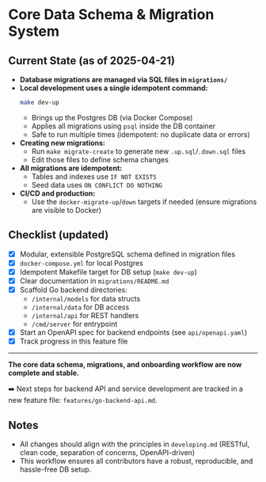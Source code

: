 # Core Data Schema & Migration System

## Current State (as of 2025-04-21)

- **Database migrations are managed via SQL files in `migrations/`**
- **Local development uses a single idempotent command:**
  ```sh
  make dev-up
  ```
  - Brings up the Postgres DB (via Docker Compose)
  - Applies all migrations using `psql` inside the DB container
  - Safe to run multiple times (idempotent: no duplicate data or errors)
- **Creating new migrations:**
  - Run `make migrate-create` to generate new `.up.sql`/`.down.sql` files
  - Edit those files to define schema changes
- **All migrations are idempotent:**
  - Tables and indexes use `IF NOT EXISTS`
  - Seed data uses `ON CONFLICT DO NOTHING`
- **CI/CD and production:**
  - Use the `docker-migrate-up`/`down` targets if needed (ensure migrations are visible to Docker)

## Checklist (updated)
- [x] Modular, extensible PostgreSQL schema defined in migration files
- [x] `docker-compose.yml` for local Postgres
- [x] Idempotent Makefile target for DB setup (`make dev-up`)
- [x] Clear documentation in `migrations/README.md`
- [x] Scaffold Go backend directories:
    - `/internal/models` for data structs
    - `/internal/data` for DB access
    - `/internal/api` for REST handlers
    - `/cmd/server` for entrypoint
- [x] Start an OpenAPI spec for backend endpoints (see `api/openapi.yaml`)
- [x] Track progress in this feature file

---

**The core data schema, migrations, and onboarding workflow are now complete and stable.**

➡️ Next steps for backend API and service development are tracked in a new feature file: `features/go-backend-api.md`.

## Notes
- All changes should align with the principles in `developing.md` (RESTful, clean code, separation of concerns, OpenAPI-driven)
- This workflow ensures all contributors have a robust, reproducible, and hassle-free DB setup.
